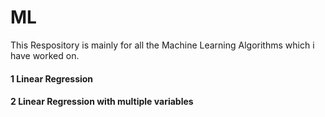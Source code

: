 # ML
This Respository is mainly for all the Machine Learning Algorithms which i have worked on.
#### 1 Linear Regression
#### 2 Linear Regression with multiple variables

